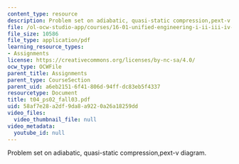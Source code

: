```yaml
---
content_type: resource
description: Problem set on adiabatic, quasi-static compression,pext-v diagram.
file: /ol-ocw-studio-app/courses/16-01-unified-engineering-i-ii-iii-iv-fall-2005-spring-2006/58af7e28a2df9da8a9220a26a18259dd_t04_ps02_fall03.pdf
file_size: 10586
file_type: application/pdf
learning_resource_types:
- Assignments
license: https://creativecommons.org/licenses/by-nc-sa/4.0/
ocw_type: OCWFile
parent_title: Assignments
parent_type: CourseSection
parent_uid: a6eb2151-6f41-806d-94ff-dc83eb5f4337
resourcetype: Document
title: t04_ps02_fall03.pdf
uid: 58af7e28-a2df-9da8-a922-0a26a18259dd
video_files:
  video_thumbnail_file: null
video_metadata:
  youtube_id: null
---
```

Problem set on adiabatic, quasi-static compression,pext-v diagram.